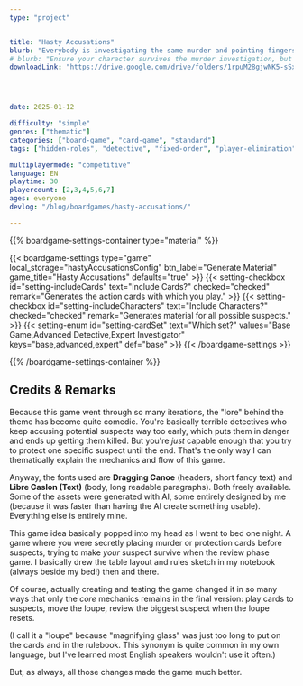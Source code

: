 ```yaml
---
type: "project"


title: "Hasty Accusations"
blurb: "Everybody is investigating the same murder and pointing fingers every which way. Secret fingers. With secret actions. And you don't want too many targeting your hidden role."
# blurb: "Ensure your character survives the murder investigation, but do it in secret."
downloadLink: "https://drive.google.com/drive/folders/1rpuM28gjwNK5-sSxLlJj0HYrXq8mgZkr" # already updated!




date: 2025-01-12

difficulty: "simple"
genres: ["thematic"]
categories: ["board-game", "card-game", "standard"]
tags: ["hidden-roles", "detective", "fixed-order", "player-elimination"]

multiplayermode: "competitive"
language: EN
playtime: 30
playercount: [2,3,4,5,6,7]
ages: everyone
devlog: "/blog/boardgames/hasty-accusations/"

---
```






{{% boardgame-settings-container type="material" %}}

{{< boardgame-settings type="game" local_storage="hastyAccusationsConfig" btn_label="Generate Material" game_title="Hasty Accusations" defaults="true" >}}
  {{< setting-checkbox id="setting-includeCards" text="Include Cards?" checked="checked" remark="Generates the action cards with which you play." >}}
  {{< setting-checkbox id="setting-includeCharacters" text="Include Characters?" checked="checked" remark="Generates material for all possible suspects." >}}
  {{< setting-enum id="setting-cardSet" text="Which set?" values="Base Game,Advanced Detective,Expert Investigator" keys="base,advanced,expert" def="base" >}}
{{< /boardgame-settings >}}

{{% /boardgame-settings-container %}}

## Credits & Remarks

Because this game went through so many iterations, the "lore" behind the theme has become quite comedic. You're basically terrible detectives who keep accusing potential suspects way too early, which puts them in danger and ends up getting them killed. But you're _just_ capable enough that you try to protect one specific suspect until the end. That's the only way I can thematically explain the mechanics and flow of this game. 

Anyway, the fonts used are **Dragging Canoe** (headers, short fancy text) and **Libre Caslon (Text)** (body, long readable paragraphs). Both freely available. Some of the assets were generated with AI, some entirely designed by me (because it was faster than having the AI create something usable). Everything else is entirely mine.

This game idea basically popped into my head as I went to bed one night. A game where you were secretly placing murder or protection cards before suspects, trying to make _your_ suspect survive when the review phase game. I basically drew the table layout and rules sketch in my notebook (always beside my bed!) then and there.

Of course, actually creating and testing the game changed it in so many ways that only the _core_ mechanics remains in the final version: play cards to suspects, move the loupe, review the biggest suspect when the loupe resets. 

(I call it a "loupe" because "magnifying glass" was just too long to put on the cards and in the rulebook. This synonym is quite common in my own language, but I've learned most English speakers wouldn't use it often.)

But, as always, all those changes made the game much better.


